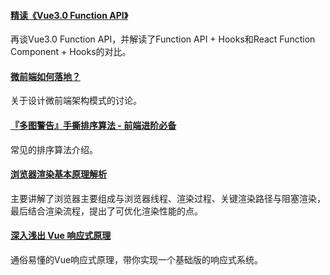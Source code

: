 
#### [精读《Vue3.0 Function API》](https://github.com/dt-fe/weekly/blob/v2/109.%E7%B2%BE%E8%AF%BB%E3%80%8AVue3.0%20Function%20API%E3%80%8B.md)
再谈Vue3.0 Function API，并解读了Function API + Hooks和React Function Component + Hooks的对比。

#### [微前端如何落地？](https://mp.weixin.qq.com/s/EYJcIteI2FjbtUnZASPSoQ)
关于设计微前端架构模式的讨论。

#### [『多图警告』手撕排序算法 - 前端进阶必备](https://mp.weixin.qq.com/s/XS_0BInsefPxMcnnEmaxtw)
常见的排序算法介绍。

#### [浏览器渲染基本原理解析](https://mp.weixin.qq.com/s/njwpsI-5T2mewPYjNef0jA)
主要讲解了浏览器主要组成与浏览器线程、渲染过程、关键渲染路径与阻塞渲染，最后结合渲染流程，提出了可优化渲染性能的点。

#### [深入浅出 Vue 响应式原理](https://mp.weixin.qq.com/s/6D3jTFEJ0FuHptjmeTjeNw)
通俗易懂的Vue响应式原理，带你实现一个基础版的响应式系统。
